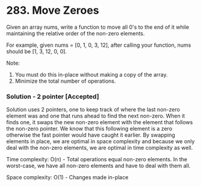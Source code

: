 # 283. Move Zeroes

Given an array nums, write a function to move all 0's to the end of it while maintaining the relative order of the non-zero elements.

For example, given nums = [0, 1, 0, 3, 12], after calling your function, nums should be [1, 3, 12, 0, 0].

Note:
1. You must do this in-place without making a copy of the array.
2. Minimize the total number of operations.

### Solution - 2 pointer [Accepted]

Solution uses 2 pointers, one to keep track of where the last non-zero element was and one that runs ahead to find the next non-zero. When it finds one, it swaps the new non-zero element with the element that follows the non-zero pointer. We know that this following element is a zero otherwise the fast pointer would have caught it earlier. By swapping elements in place, we are optimal in space complexity and because we only deal with the non-zero elements, we are optimal in time complexity as well.

Time complexity: O(n) - Total operations equal non-zero elements. In the worst-case, we have all non-zero elements and have to deal with them all.  

Space complexity: O(1) - Changes made in-place
